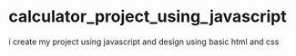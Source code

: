 # calculator_project_using_javascript
i create my project using javascript and design using basic html and css
